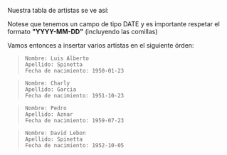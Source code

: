 Nuestra tabla de artistas se ve así:

<div class='mu-erd'
  data-entities='{
    "artistas": {
      "id" : {
        "type": "INTEGER",
        "pk": true
      },
      "nombre": {
        "type": "TEXT"
      },
      "apellido": {
        "type": "TEXT"
      },
      "fecha_de_nacimiento": {
        "type": "DATE"
      }
    }
  }'>
</div>

Notese que tenemos un campo de tipo DATE y es importante respetar el formato **"YYYY-MM-DD"** (incluyendo las comillas)

Vamos entonces a insertar varios artistas en el siguiente órden:

> ```
> Nombre: Luis Alberto
> Apellido: Spinetta
> Fecha de nacimiento: 1950-01-23
> ```

> ```
> Nombre: Charly
> Apellido: Garcia
> Fecha de nacimiento: 1951-10-23
> ```

> ```
> Nombre: Pedro
> Apellido: Aznar
> Fecha de nacimiento: 1959-07-23
> ```

> ```
> Nombre: David Lebon
> Apellido: Spinetta
> Fecha de nacimiento: 1952-10-05
> ```

